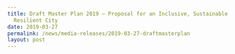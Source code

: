 ```yaml
---
title: Draft Master Plan 2019 – Proposal for an Inclusive, Sustainable and
  Resilient City
date: 2019-03-27
permalink: /news/media-releases/2019-03-27-draftmasterplan
layout: post
---
```

